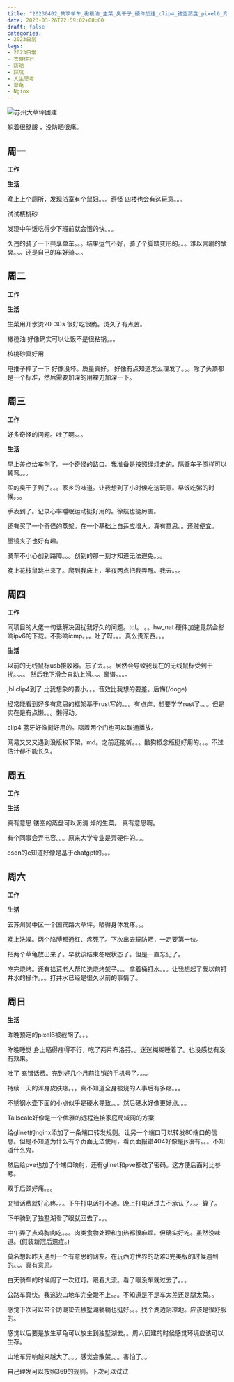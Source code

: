 ```yaml
---
title: "20230402_共享单车_橄榄油_生菜_臭干子_硬件加速_clip4_镂空蒸盘_pixel6_充错话费"
date: 2023-03-26T22:59:02+08:00
draft: false
categories:
- 2023日常
tags:
- 2023日常
- 衣食住行
- 防晒
- 踩坑
- 人生思考
- 草龟
- Nginx
---
```




![苏州大草坪团建](https://raw.githubusercontent.com/nianyisi/20220717/main/2023/4/IMG_20230401_123629945_HDR.jpg)

躺着很舒服 ，没防晒很痛。

## 周一

**工作**



**生活**

晚上上个厕所，发现浴室有个鼠妇。。。奇怪 四楼也会有这玩意。。。

试试核桃砂

发现中午饭吃得少下班前就会饿的快。。。

久违的骑了一下共享单车。。。结果运气不好，骑了个脚踏变形的。。。难以言喻的酸爽。。。还是自己的车好骑。。。



## 周二

**工作**



**生活**

生菜用开水烫20-30s 很好吃很脆。烫久了有点苦。

橄榄油 好像确实可以让饭不是很粘锅。。。

核桃砂真好用

电推子摔了一下 好像没坏。质量真好。 好像有点知道怎么理发了。。。除了头顶都是一个标准，然后需要加深的用裸刀加深一下。

## 周三


**工作**

好多奇怪的问题。吐了啊。。。

**生活**

早上差点给车创了。一个奇怪的路口。我准备是按照绿灯走的。隔壁车子照样可以转弯。。。

买的臭干子到了。。。家乡的味道。让我想到了小时候吃这玩意。早饭吃粥的时候。。。

手表到了。记录心率睡眠运动挺好用的。徐航也挺厉害。

还有买了一个奇怪的蒸架。在一个基础上自适应增大。真有意思。。还贼便宜。

墨镜夹子也好有趣。

骑车不小心创到路障。。。创到的那一刻才知道无法避免。。。

晚上花枝鼠跳出来了。爬到我床上，半夜两点把我弄醒。我去。。。

## 周四


**工作**

同项目的大佬一句话解决困扰我好久的问题。tql。 。。hw_nat 硬件加速竟然会影响ipv6的下载。不影响icmp。。。吐了呀。。。真么贵东西。。。



**生活**

以前的无线鼠标usb接收器。忘了丢。。。居然会导致我现在的无线鼠标受到干扰。。。。 然后我下滑会自动上滑。。。离谱。。。。

jbl clip4到了 比我想象的要小。。。音效比我想的要差。后悔(/doge)

经常能看到好多有意思的框架基于rust写的。。。有点痒。想要学学rust了。。。但是实在是有点懒。。。懒得动。

clip4 蓝牙好像挺好用的。隔着两个门也可以联通播放。

网易又又又遇到没版权下架，md。之前还能听。。。酷狗概念版挺好用的。。。不过估计都不能长久。

## 周五


**工作**



**生活**

真有意思 镂空的蒸盘可以沥清 焯的生菜。 真有意思啊。

有个同事会弄电容。。。原来大学专业是弄硬件的。。。

csdn的c知道好像是基于chatgpt的。。。



## 周六


**工作**



**生活**

去苏州吴中区一个国宾路大草坪。晒得身体发疼。。。

晚上洗澡。两个胳膊都通红、疼死了。下次出去玩防晒，一定要第一位。

把两个草龟放出来了。早就该结束冬眠状态了。但是一直忘记了。

吃完烧烤。还有拾荒老人帮忙洗烧烤架子。。。拿着桶打水。。。让我想起了我以前打井水的操作。。。打井水已经是很久以前的事情了。


## 周日



**生活**

昨晚预定的pixel6被截胡了。。。

昨晚睡觉 身上晒得疼得不行，吃了两片布洛芬。。迷迷糊糊睡着了。也没感觉有没有效果。

吐了 充错话费。充到好几个月前注销的手机号了。。。。

持续一天的浑身皮肤疼。。。真不知道全身被烧的人事后有多疼。。。

不锈钢水壶下面的小点似乎是硬水导致。。。然后硬水好像更好点。。。

Tailscale好像是一个优雅的远程连接家庭局域网的方案

给glinet的nginx添加了一条端口转发规则。让另一个端口可以转发80端口的信息。但是不知道为什么有个页面无法使用，看页面报错404好像是js没有。。。不知道什么鬼。

然后给pve也加了个端口映射，还有glinet和pve都改了密码。这方便后面对比参考。

双手后颈好痛。。。

充错话费就好心疼。。。下午打电话打不通。晚上打电话过去不承认了。。。算了。

下午骑到了独墅湖看了眼就回去了。。。

中午弄了点鸡胸肉吃。。。肉类食物处理和加热都很麻烦。但确实好吃。虽然没味道。(假装新冠后遗症。)

莫名想起昨天遇到一个有意思的网友。在玩西方世界的劫难3完美版的时候遇到的。。。真有意思。

白天骑车的时候闯了一次红灯。跟着大流。看了眼没车就过去了。。。

公路车真快。我这边山地车完全蹬不上。。。不知道是不是车太差还是腿太菜。。

感觉下次可以带个防潮垫去独墅湖躺躺也挺好。。。找个湖边阴凉地。应该是很舒服的。

感觉以后要是放生草龟可以放生到独墅湖去。。周六团建的时候感觉环境应该可以生存。

山地车异响越来越大了。。。感觉会散架。。。害怕了。。

自己理发可以按照369的规则。下次可以试试


